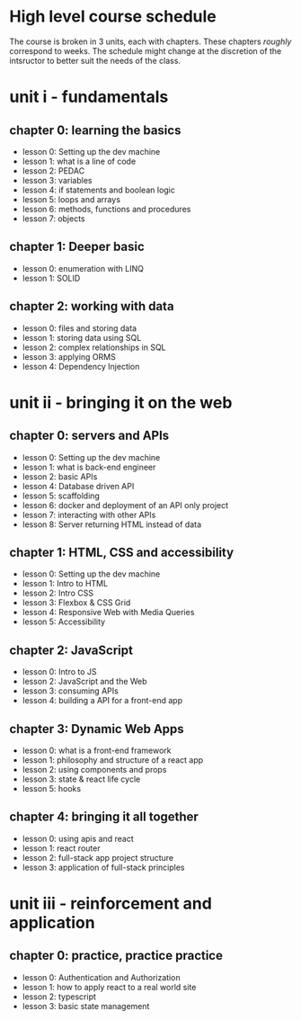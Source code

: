 # High level course schedule

The course is broken in 3 units, each with chapters. These chapters _roughly_ correspond to weeks. The schedule might change at the discretion of the intsructor to better suit the needs of the class.

# unit i - fundamentals

## chapter 0: learning the basics

- lesson 0: Setting up the dev machine
- lesson 1: what is a line of code
- lesson 2: PEDAC
- lesson 3: variables
- lesson 4: if statements and boolean logic
- lesson 5: loops and arrays
- lesson 6: methods, functions and procedures
- lesson 7: objects

## chapter 1: Deeper basic

- lesson 0: enumeration with LINQ
- lesson 1: SOLID

## chapter 2: working with data

- lesson 0: files and storing data
- lesson 1: storing data using SQL
- lesson 2: complex relationships in SQL
- lesson 3: applying ORMS
- lesson 4: Dependency Injection

# unit ii - bringing it on the web

## chapter 0: servers and APIs

- lesson 0: Setting up the dev machine
- lesson 1: what is back-end engineer
- lesson 2: basic APIs
- lesson 4: Database driven API
- lesson 5: scaffolding
- lesson 6: docker and deployment of an API only project
- lesson 7: interacting with other APIs
- lesson 8: Server returning HTML instead of data

## chapter 1: HTML, CSS and accessibility

- lesson 0: Setting up the dev machine
- lesson 1: Intro to HTML
- lesson 2: Intro CSS
- lesson 3: Flexbox & CSS Grid
- lesson 4: Responsive Web with Media Queries
- lesson 5: Accessibility

## chapter 2: JavaScript

- lesson 0: Intro to JS
- lesson 2: JavaScript and the Web
- lesson 3: consuming APIs
- lesson 4: building a API for a front-end app

## chapter 3: Dynamic Web Apps

- lesson 0: what is a front-end framework
- lesson 1: philosophy and structure of a react app
- lesson 2: using components and props
- lesson 3: state & react life cycle
- lesson 5: hooks

## chapter 4: bringing it all together

- lesson 0: using apis and react
- lesson 1: react router
- lesson 2: full-stack app project structure
- lesson 3: application of full-stack principles

# unit iii - reinforcement and application

## chapter 0: practice, practice practice

- lesson 0: Authentication and Authorization
- lesson 1: how to apply react to a real world site
- lesson 2: typescript
- lesson 3: basic state management
